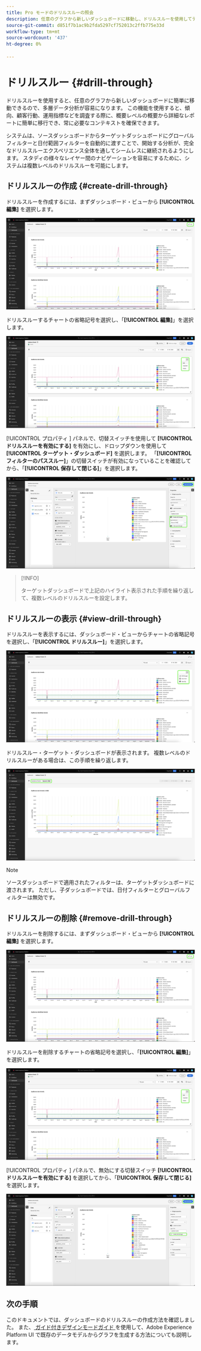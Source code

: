 ```yaml
---
title: Pro モードのドリルスルーの照会
description: 任意のグラフから新しいダッシュボードに移動し、ドリルスルーを使用してデータを調べる方法を説明します。
source-git-commit: d851f7b1ac9b2fda5297cf752013c2ffb775e33d
workflow-type: tm+mt
source-wordcount: '437'
ht-degree: 0%

---
```


# ドリルスルー {#drill-through}

ドリルスルーを使用すると、任意のグラフから新しいダッシュボードに簡単に移動できるので、多層データ分析が容易になります。 この機能を使用すると、傾向、顧客行動、運用指標などを調査する際に、概要レベルの概要から詳細なレポートに簡単に移行でき、常に必要なコンテキストを確保できます。

システムは、ソースダッシュボードからターゲットダッシュボードにグローバルフィルターと日付範囲フィルターを自動的に渡すことで、開始する分析が、完全なドリルスルーエクスペリエンス全体を通してシームレスに継続されるようにします。 スタディの様々なレイヤー間のナビゲーションを容易にするために、システムは複数レベルのドリルスルーを可能にします。

## ドリルスルーの作成 {#create-drill-through}

ドリルスルーを作成するには、まずダッシュボード・ビューから **[!UICONTROL 編集]** を選択します。

![ 「編集」がハイライト表示されたカスタムダッシュボード。](../../images/query-pro-mode/drill-through.png)

ドリルスルーするチャートの省略記号を選択し、「**[!UICONTROL 編集]**」を選択します。

![ 「編集」がハイライト表示された省略記号メニューを示すグラフ。](../../images/query-pro-mode/drill-through-chart-edit.png)

[!UICONTROL  プロパティ ] パネルで、切替スイッチを使用して **[!UICONTROL ドリルスルーを有効にする]** を有効にし、ドロップダウンを使用して **[!UICONTROL ターゲット・ダッシュボード]** を選択します。 「**[!UICONTROL フィルターのパススルー]**」の切替スイッチが有効になっていることを確認してから、「**[!UICONTROL 保存して閉じる]**」を選択します。

![ 「ドリルスルーの使用可能」、「ターゲット・ダッシュボード」および「フィルタ・パススルー」がハイライト表示されたチャートのプロパティ・パネル。](../../images/query-pro-mode/drill-through-chart-properties.png)

>[!INFO]
>
>ターゲットダッシュボードで上記のハイライト表示された手順を繰り返して、複数レベルのドリルスルーを設定します。

## ドリルスルーの表示 {#view-drill-through}

ドリルスルーを表示するには、ダッシュボード・ビューからチャートの省略記号を選択し、「**[!UICONTROL ドリルスルー]**」を選択します。

![ ドリルスルーがハイライト表示された省略記号メニューを示すグラフ。](../../images/query-pro-mode/drill-through-chart-view.png)

ドリルスルー・ターゲット・ダッシュボードが表示されます。 複数レベルのドリルスルーがある場合は、この手順を繰り返します。

![ ドリルスルーがハイライト表示されたターゲットダッシュボード ](../../images/query-pro-mode/drill-through-target-dashboard.png)

>[!NOTE]
>
>ソースダッシュボードで適用されたフィルターは、ターゲットダッシュボードに渡されます。 ただし、子ダッシュボードでは、日付フィルターとグローバルフィルターは無効です。

## ドリルスルーの削除 {#remove-drill-through}

ドリルスルーを削除するには、まずダッシュボード・ビューから **[!UICONTROL 編集]** を選択します。

![ 「編集」がハイライト表示されたカスタムダッシュボード。](../../images/query-pro-mode/drill-through.png)

ドリルスルーを削除するチャートの省略記号を選択し、「**[!UICONTROL 編集]**」を選択します。

![ 「編集」がハイライト表示された省略記号メニューを示すグラフ。](../../images/query-pro-mode/drill-through-chart-edit.png)

[!UICONTROL  プロパティ ] パネルで、無効にする切替スイッチ **[!UICONTROL ドリルスルーを有効にする]** を選択してから、「**[!UICONTROL 保存して閉じる]** を選択します。

![ 「ドリルスルーの有効化 [!UICONTROL  が強調表示された切替スイッチが使用不可になっているグラフのプロパティ ] パネル ](../../images/query-pro-mode/drill-through-disable.png)

## 次の手順

このドキュメントでは、ダッシュボードのドリルスルーの作成方法を確認しました。 また、[ ガイド付きデザインモードガイド ](../../user-defined-dashboards.md) を使用して、Adobe Experience Platform UI で既存のデータモデルからグラフを生成する方法についても説明します。

